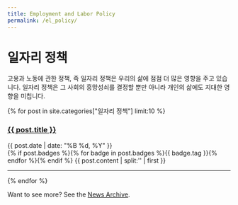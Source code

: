 ```yaml
---
title: Employment and Labor Policy
permalink: /el_policy/
---
```


# 일자리 정책

고용과 노동에 관한 정책, 즉 일자리 정책은 우리의 삶에 점점 더 많은 영향을 주고 있습니다. 일자리 정책은 그 사회의 흥망성쇠를 결정할 뿐만 아니라 개인의 삶에도 지대한 영향을 미칩니다.
<br>

{% for post in site.categories["일자리 정책"] limit:10 %}
   <div class="post-preview">
   <h3> <a href="{{ site.baseurl }}{{ post.url }}"><b>{{ post.title }}</b></a> </h3>
   <span class="post-date">{{ post.date | date: "%B %d, %Y" }}</span><br>
   {% if post.badges %}{% for badge in post.badges %}<span class="badge badge-{{ badge.type }}">{{ badge.tag }}</span>{% endfor %}{% endif %}
   {{ post.content | split:'<!--more-->' | first }}
   <hr>
{% endfor %}

Want to see more? See the <a href="{{ site.baseurl }}/archive/">News Archive</a>.
